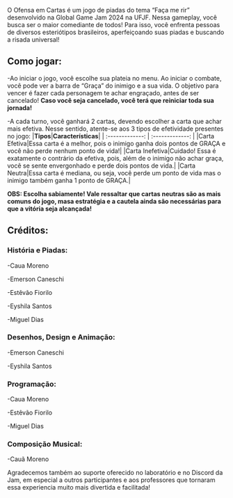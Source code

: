 O Ofensa em Cartas é um jogo de piadas do tema “Faça me rir” desenvolvido na Global Game Jam 2024 na UFJF. Nessa gameplay, você busca ser o maior comediante de todos! Para isso, você enfrenta pessoas de diversos esteriótipos brasileiros, aperfeiçoando suas piadas e buscando a risada universal!

## Como jogar:

-Ao iniciar o jogo, você escolhe sua plateia no menu. Ao iniciar o combate, você pode ver a barra de “Graça” do inimigo e a sua vida. O objetivo para vencer é fazer cada personagem te achar engraçado, antes de ser cancelado! **Caso você seja cancelado, você terá que reiniciar toda sua jornada!**

-A cada turno, você ganhará 2 cartas, devendo escolher a carta que achar mais efetiva. Nesse sentido, atente-se aos 3 tipos de efetividade presentes no jogo:
|**Tipos**|**Características**|
| :-------------: | :-------------: |
|Carta Efetiva|Essa carta é a melhor, pois o inimigo ganha dois pontos de GRAÇA e você não perde nenhum ponto de vida!|
|Carta Inefetiva|Cuidado! Essa é exatamente o contrário da efetiva, pois, além de o inimigo não achar graça, você se sente envergonhado e perde dois pontos de vida.|
|Carta Neutra|Essa carta é mediana, ou seja, você perde um ponto de vida mas o inimigo também ganha 1 ponto de GRAÇA.|

**OBS: Escolha sabiamente! Vale ressaltar que cartas neutras são as mais comuns do jogo, masa estratégia e a cautela ainda são necessárias para que a vitória seja alcançada!**

## Créditos:

### História e Piadas:
-Caua Moreno

-Emerson Caneschi

-Estêvão Fiorilo

-Eyshila Santos

-Miguel Dias


### Desenhos, Design e Animação:
-Emerson Caneschi

-Eyshila Santos


### Programação:
-Caua Moreno

-Estêvão Fiorilo

-Miguel Dias

### Composição Musical:
-Cauã Moreno

Agradecemos também ao suporte oferecido no laboratório e no Discord da Jam, em especial a outros participantes e aos professores que tornaram essa experiencia muito mais divertida e facilitada!
